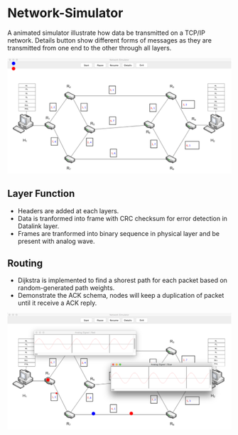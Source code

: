 # Network-Simulator

A animated simulator illustrate how data be transmitted on a TCP/IP network. Details button show different forms of messages as they are transmitted from one end to the other through all layers.

![Main Interface](ReadmeImage/start.png)

## Layer Function

* Headers are added at each layers.
* Data is tranformed into frame with CRC checksum for error detection in Datalink layer.
* Frames are tranformed into binary sequence in physical layer and be present with analog wave.

## Routing

* Dijkstra is implemented to find a shorest path for each packet based on random-generated path weights.
* Demonstrate the ACK schema, nodes will keep a duplication of packet until it receive a ACK reply.

![Details](ReadmeImage/runtime.png)
